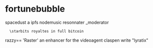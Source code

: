 # fortunebubble
spacedust a ipfs nodemusic resonnater _moderator
      
      \starbits royaltes in full bitcoin
razzy== 'Raster' an enhancer for the videoagent
   claspen write "lyratix"
